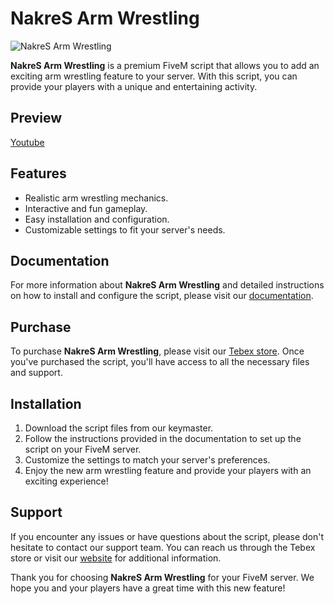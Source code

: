 
# NakreS Arm Wrestling

![NakreS Arm Wrestling](https://media.discordapp.net/attachments/870031386709475359/1148745860172222514/image.png?width=1455&height=596)

**NakreS Arm Wrestling** is a premium FiveM script that allows you to add an exciting arm wrestling feature to your server. With this script, you can provide your players with a unique and entertaining activity.

## Preview
[Youtube]([https://media.discordapp.net/attachments/870031386709475359/1148745860172222514/image.png?width=1455&height=596](https://www.youtube.com/watch?v=gT6680wYk0k))

## Features
- Realistic arm wrestling mechanics.
- Interactive and fun gameplay.
- Easy installation and configuration.
- Customizable settings to fit your server's needs.

## Documentation
For more information about **NakreS Arm Wrestling** and detailed instructions on how to install and configure the script, please visit our [documentation](https://docs.nakres.dev).

## Purchase
To purchase **NakreS Arm Wrestling**, please visit our [Tebex store](https://nakres-development.tebex.io/). Once you've purchased the script, you'll have access to all the necessary files and support.

## Installation
1. Download the script files from our keymaster.
2. Follow the instructions provided in the documentation to set up the script on your FiveM server.
3. Customize the settings to match your server's preferences.
4. Enjoy the new arm wrestling feature and provide your players with an exciting experience!

## Support
If you encounter any issues or have questions about the script, please don't hesitate to contact our support team. You can reach us through the Tebex store or visit our [website](https://nakres.dev) for additional information.

Thank you for choosing **NakreS Arm Wrestling** for your FiveM server. We hope you and your players have a great time with this new feature!
